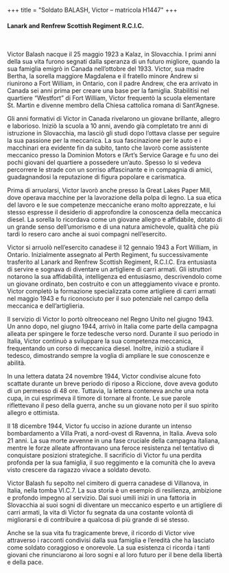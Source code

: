 +++
title = "Soldato BALASH, Victor – matricola H1447"
+++

#### Lanark and Renfrew Scottish Regiment R.C.I.C.
<br>


Victor Balash nacque il 25 maggio 1923 a Kalaz, in Slovacchia. I primi anni della sua vita furono segnati dalla speranza di un futuro migliore, quando la sua famiglia emigrò in Canada nell’ottobre del 1933. Victor, sua madre Bertha, la sorella maggiore Magdalena e il fratello minore Andrew si riunirono a Fort William, in Ontario, con il padre Andrew, che era arrivato in Canada sei anni prima per creare una base per la famiglia. Stabilitisi nel quartiere “Westfort” di Fort William, Victor frequentò la scuola elementare St. Martin e divenne membro della Chiesa cattolica romana di Sant’Agnese.

Gli anni formativi di Victor in Canada rivelarono un giovane brillante, allegro e laborioso. Iniziò la scuola a 10 anni, avendo già completato tre anni di istruzione in Slovacchia, ma lasciò gli studi dopo l’ottava classe per seguire la sua passione per la meccanica. La sua fascinazione per le auto e i macchinari era evidente fin da subito, tanto che lavorò come assistente meccanico presso la Dominion Motors e l’Art’s Service Garage e fu uno dei pochi giovani del quartiere a possedere un’auto. 
Spesso lo si vedeva percorrere le strade con un sorriso affascinante e in compagnia di amici, guadagnandosi la reputazione di figura popolare e carismatica.

Prima di arruolarsi, Victor lavorò anche presso la Great Lakes Paper Mill, dove operava macchine per la lavorazione della polpa di legno. La sua etica del lavoro e le sue competenze meccaniche erano molto apprezzate, e lui stesso espresse il desiderio di approfondire la conoscenza della meccanica diesel. 
La sorella lo ricordava come un giovane allegro e affidabile, dotato di un grande senso dell’umorismo e di una natura amichevole, qualità che più tardi lo resero caro anche ai suoi compagni nell’esercito.

Victor si arruolò nell’esercito canadese il 12 gennaio 1943 a Fort William, in Ontario. Inizialmente assegnato al Perth Regiment, fu successivamente trasferito al Lanark and Renfrew Scottish Regiment, R.C.I.C. 
Era entusiasta di servire e sognava di diventare un artigliere di carri armati. 
Gli istruttori notarono la sua affidabilità, intelligenza ed entusiasmo, descrivendolo come un giovane ordinato, ben costruito e con un atteggiamento vivace e pronto. Victor completò la formazione specializzata come artigliere di carri armati nel maggio 1943 e fu riconosciuto per il suo potenziale nel campo della meccanica e dell’artiglieria.

Il servizio di Victor lo portò oltreoceano nel Regno Unito nel giugno 1943. Un anno dopo, nel giugno 1944, arrivò in Italia come parte della campagna alleata per spingere le forze tedesche verso nord. Durante il suo periodo in Italia, Victor continuò a sviluppare la sua competenza meccanica, frequentando un corso di meccanica diesel. Inoltre, iniziò a studiare il tedesco, dimostrando sempre la voglia di ampliare le sue conoscenze e abilità.

In una lettera datata 24 novembre 1944, Victor condivise alcune foto scattate durante un breve periodo di riposo a Riccione, dove aveva goduto di un permesso di 48 ore. Tuttavia, la lettera conteneva anche una nota cupa, in cui esprimeva il timore di tornare al fronte. Le sue parole riflettevano il peso della guerra, anche su un giovane noto per il suo spirito allegro e ottimista.

Il 18 dicembre 1944, Victor fu ucciso in azione durante un intenso bombardamento a Villa Prati, a nord-ovest di Ravenna, in Italia. 
Aveva solo 21 anni. 
La sua morte avvenne in una fase cruciale della campagna italiana, mentre le forze alleate affrontavano una feroce resistenza nel tentativo di conquistare posizioni strategiche. 
Il sacrificio di Victor fu una perdita profonda per la sua famiglia, il suo reggimento e la comunità che lo aveva visto crescere da ragazzo vivace a soldato devoto.

Victor Balash fu sepolto nel cimitero di guerra canadese di Villanova, in Italia, nella tomba VI.C.7. 
La sua storia è un esempio di resilienza, ambizione e profondo impegno al servizio. Dai suoi umili inizi in una fattoria in Slovacchia ai suoi sogni di diventare un meccanico esperto e un artigliere di carri armati, la vita di Victor fu segnata da una costante volontà di migliorarsi e di contribuire a qualcosa di più grande di sé stesso.

Anche se la sua vita fu tragicamente breve, il ricordo di Victor vive attraverso i racconti condivisi dalla sua famiglia e l’eredità che ha lasciato come soldato coraggioso e onorevole. 
La sua esistenza ci ricorda i tanti giovani che rinunciarono ai loro sogni e al loro futuro per il bene della libertà e della pace.

